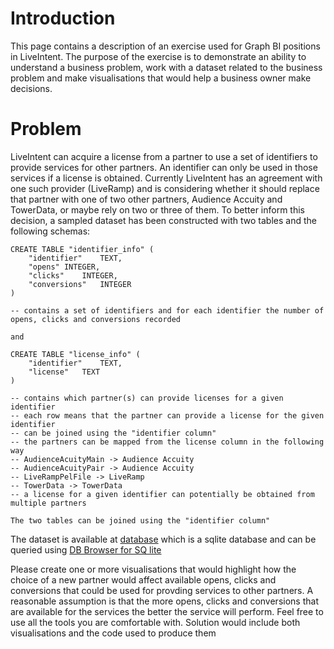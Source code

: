 # Introduction

This page contains a description of an exercise used for Graph BI positions in LiveIntent. The purpose of the exercise is to demonstrate an ability to understand a business problem, work with a dataset related to the business problem and make visualisations that would help a business owner make decisions.


# Problem

LiveIntent can acquire a license from a partner to use a set of identifiers to provide services for other partners. An identifier can only be used in those services if a license is obtained. Currently LiveIntent has an agreement with one such provider (LiveRamp) and is considering whether it should replace that partner with one of two other partners, Audience Accuity and TowerData, or maybe rely on two or three of them. To better inform this decision, a sampled dataset has been constructed with two tables and the following schemas:

```
CREATE TABLE "identifier_info" (
	"identifier"	TEXT,
	"opens"	INTEGER,
	"clicks"	INTEGER,
	"conversions"	INTEGER
)

-- contains a set of identifiers and for each identifier the number of opens, clicks and conversions recorded

and

CREATE TABLE "license_info" (
	"identifier"	TEXT,
	"license"	TEXT
)

-- contains which partner(s) can provide licenses for a given identifier
-- each row means that the partner can provide a license for the given identifier
-- can be joined using the "identifier column"
-- the partners can be mapped from the license column in the following way
-- AudienceAcuityMain -> Audience Accuity
-- AudienceAcuityPair -> Audience Accuity
-- LiveRampPelFile -> LiveRamp
-- TowerData -> TowerData
-- a license for a given identifier can potentially be obtained from multiple partners

The two tables can be joined using the "identifier column"

```

The dataset is available at [database](bi-exercise.db) which is a sqlite database and can be queried using [DB Browser for SQ lite](https://sqlitebrowser.org/dl/)

Please create one or more visualisations that would highlight how the choice of a new partner would affect available opens, clicks and conversions that could be used for provding services to other partners. A reasonable assumption is that the more opens, clicks and conversions that are available for the services the better the service will perform. Feel free to use all the tools you are comfortable with.
Solution would include both visualisations and the code used to produce them
